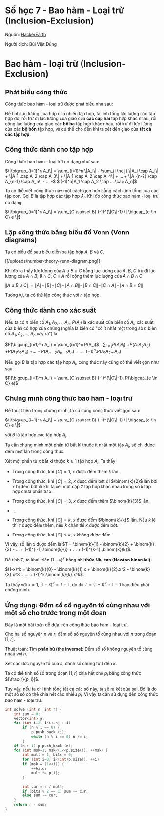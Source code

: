 # Số học 7 - Bao hàm - Loại trừ (Inclusion-Exclusion)

Nguồn: [HackerEarth](https://www.hackerearth.com/practice/notes/number-theory-ii/)

Người dịch: Bùi Việt Dũng

# Bao hàm - loại trừ (Inclusion-Exclusion)

## Phát biểu công thức

Công thức bao hàm - loại trừ được phát biểu như sau:

Để tính lực lượng của hợp của nhiều tập hợp, ta tính tổng lực lượng các tập hợp đó, rồi trừ đi lực lượng của giao của **các cặp hai** tập hợp khác nhau, rồi cộng lực lượng của giao các **bộ ba** tập hợp khác nhau, rồi trừ đi lực lượng của các **bộ bốn** tập hợp, và cứ thế cho đến khi ta xét đến giao của **tất cả các tập hợp**.

## Công thức dành cho tập hợp

Công thức bao hàm - loại trừ có dạng như sau:

$\|\bigcup_{i=1}^n A_i\| = \sum_{i=1}^n \|A_i\| - \sum_{i \ne j} \|A_i \cap A_j\| + \|A_1 \cap A_2 \cap A_3\| + \|A_1 \cap A_2 \cap A_4\| + ... + \|A_{n-2} \cap A_{n-1} \cap A_n\| - ... -$
$ (-1)^n\|A_1 \cap A_2 \cap ... \cap A_n\|$

Ta có thể viết công thức này một cách gọn hơn bằng cách tính tổng của các tập con. Gọi $B$ là tập hợp các tập hợp $A_i$. Khi đó công thức bao hàm - loại trừ có dạng:

$\|\bigcup_{i=1}^n A_i\| = \sum_{C \subset B} (-1)^{\|C\|-1} \| \bigcap_{e \in C} e \|$

## Lập công thức bằng biểu đồ Venn (Venn diagrams)

Ta có biểu đồ sau biểu diễn ba tập hợp $A$, $B$ và $C$.

[[/uploads/number-theory-venn-diagram.png]]

Khi đó ta thấy lực lượng của $A \cup B \cup C$ bằng lực lượng của $A$, $B$, $C$ trừ đi lực lượng của $A \cap B$, $B \cap C$, $C \cap A$ rồi cộng thêm lực lượng của $A \cap B \cap C$.

$\| A \cup B \cup C \| = \|A\| + \|B\| + \|C\| - \|A \cap B\| - \|B \cap C\| - \|C \cap A\| + \|A \cap B \cap C\|$

Tương tự, ta có thể lập công thức với $n$ tập hợp.

## Công thức dành cho xác suất

Nếu ta có $n$ biến cố $A_1, A_2,...,A_n$, $P(A_i)$ là xác suất của biến cố $A_i$, xác suất của biến cố hợp của chúng (nghĩa là biến cố "có ít nhất một trong số $n$ biến cố $A_1, A_2, ..., A_n$ xảy ra") là

$P(\bigcup_{i=1}^n A_i) = \sum_{i=1}^n  P(A_i)$ $- \sum_{i \ne j} P(A_i A_j)$ $+ P(A_1 A_2 A_3)$ $+ P(A_1 A_2 A_4)$ $+...+ P(A_{n-2} A_{n-1} A_n)$ $- ... -$ $(-1)^n.P(A_1 A_2 ... A_n)$

Nếu gọi $B$ là tập hợp các tập hợp $A_i$, công thức này cũng có thể viết gọn như sau:

$P(\bigcup_{i=1}^n A_i) = \sum_{C \subset B} (-1)^{\|C\|-1}. P(\bigcap_{e \in C} e)$

## Chứng minh công thức bao hàm - loại trừ

Để thuật tiện trong chứng minh, ta sử dụng công thức viết gọn sau:

$\|\bigcup_{i=1}^n A_i\| = \sum_{C \subset B} (-1)^{\|C\|-1} \| \bigcap_{e \in C} e \|$

với $B$ là tập hợp các tập hợp $A_i$.

Ta cần chứng minh một phần tử bất kì thuộc ít nhất một tập $A_i$, sẽ chỉ được đếm một lần trong công thức.

Xét một phần tử $x$ bất kì thuộc $k \geq 1$ tập hợp $A_i$. Ta thấy

- Trong công thức, khi $\|C\| = 1$, $x$ được đếm thêm $k$ lần.

- Trong công thức, khi $\|C\| = 2$, $x$ được đếm bớt đi $\binom{k}{2}$ lần bởi $x$ bị đếm bớt đi khi ta xét một cặp 2 tập hợp khác nhau trong số $k$ tập hợp chứa phần tử $x$.

- Trong công thức, khi $\|C\| = 3$, $x$ được đếm thêm $\binom{k}{3}$ lần.

- ...

- Trong công thức, khi $\|C\| = k$, $x$ được đếm $\binom{k}{k}$ lần. Nếu $k$ lẻ thì $x$ được đếm thêm, nếu $k$ chẵn thì $x$ được đếm bớt.

- Trong công thức, khi $\|C\| > k$, $x$ không được đếm.

Vì vậy, số lần $x$ được đếm là $T = \binom{k}{1} - \binom{k}{2} + \binom{k}{3} - ... + (-1)^{i-1}.\binom{k}{i} + ... + (-1)^{k-1}.\binom{k}{k}$.

Để tính $T$, ta khai triển $(1-x)^k$ bằng **nhị thức Niu-tơn (Newton binomial)**:

$(1-x)^k = \binom{k}{0} - \binom{k}{1}.x + \binom{k}{2}.x^2 - \binom{k}{3}.x^3 + ... + (-1)^k.\binom{k}{k}.x^k$.

Ta thấy với $x=1$, $(1-x)^k = T-1$, do đó $T = (1-1)^k+1 = 1$ hay điều phải chứng minh.

## Ứng dụng: Đếm số số nguyên tố cùng nhau với một số cho trước trong một đoạn

Đây là một bài toán dễ dựa trên công thức bao hàm - loại trừ.

Cho hai số nguyên $n$ và $r$, đếm số số nguyên tố cùng nhau với $n$ trong đoạn $[1;r]$.

Thuật toán: Tìm **phần bù (the inverse)**: Đếm số số không nguyên tố cùng nhau với $n$.

Xét các ước nguyên tố của $n$, đánh số chúng từ 1 đến $k$.

Ta có thể tính số số trong đoạn $[1;r]$ chia hết cho $p_i$ bằng công thức $[\frac{r}{p_i}]$.

Tuy vậy, nếu ta chỉ tính tổng tất cả các số này, ta sẽ ra kết qủa sai. Đó là do một số số có thể chia hết cho nhiều $p_i$. Vì vậy ta cần sử dụng đến công thức bao hàm - loại trừ.

```cpp
int solve (int n, int r) {
    int sum = 0;
    vector<int> p;
    for (int i=2; i*i<=n; ++i)
        if (n % i == 0) {
            p.push_back (i);
            while (n % i == 0) n /= i;
        }
    if (n > 1) p.push_back (n);
    for (int msk=1; msk<(1<<p.size()); ++msk) {
        int mult = 1, bits = 0;
        for (int i=0; i<(int)p.size(); ++i)
        if (msk & (1<<i)) {
            ++bits;
            mult *= p[i];
        }

        int cur = r / mult;
        if (bits % 2 == 1) sum += cur;
        else sum -= cur;
    }
    return r - sum;
}
```
